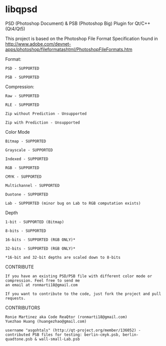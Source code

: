 libqpsd
=======

PSD (Photoshop Document) & PSB (Photoshop Big) Plugin for Qt/C++ (Qt4/Qt5)


This project is based on the Photoshop File Format Specification found in http://www.adobe.com/devnet-apps/photoshop/fileformatashtml/PhotoshopFileFormats.htm

Format:

	PSD - SUPPORTED
	
	PSB - SUPPORTED
	
Compression:

	Raw - SUPPORTED

	RLE - SUPPORTED

	Zip without Prediction - Unsupported

	Zip with Prediction - Unsupported
	
Color Mode

	Bitmap - SUPPORTED

	Grayscale - SUPPORTED

	Indexed - SUPPORTED

	RGB - SUPPORTED

	CMYK - SUPPORTED

	Multichannel - SUPPORTED

	Duotone - SUPPORTED

	Lab - SUPPORTED (minor bug on Lab to RGB computation exists)
	
Depth

	1-bit - SUPPORTED (Bitmap)
	
	8-bits - SUPPORTED
	
	16-bits - SUPPORTED (RGB ONLY)*
	
	32-bits - SUPPORTED (RGB ONLY)*
	
	*16-bit and 32-bit depths are scaled down to 8-bits


CONTRIBUTE

	If you have an existing PSD/PSB file with different color mode or compression. Feel free to send me
	an email at ronmarti18@gmail.com
	
	If you want to contribute to the code, just fork the project and pull requests.

CONTRIBUTORS

	Ronie Martinez aka Code ReaQtor (ronmarti18@gmail.com)
	Yuezhao Huang (huangezhao@gmail.com)
	
	username "asgohtals" (http://qt-project.org/member/136052) - contributed PSB files for testing: berlin-cmyk.psb, berlin-quadtone.psb & wall-small-Lab.psb

	
